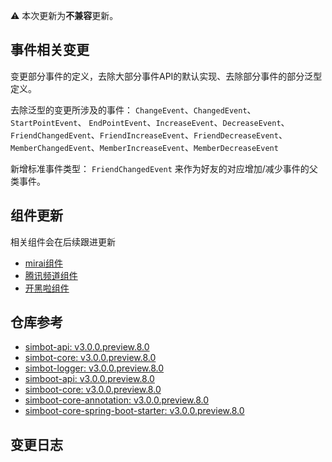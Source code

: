 ⚠️ 本次更新为**不兼容**更新。

## 事件相关变更
变更部分事件的定义，去除大部分事件API的默认实现、去除部分事件的部分泛型定义。

去除泛型的变更所涉及的事件：
`ChangeEvent`、`ChangedEvent`、`StartPointEvent`、
`EndPointEvent`、`IncreaseEvent`、`DecreaseEvent`、
`FriendChangedEvent`、`FriendIncreaseEvent`、`FriendDecreaseEvent`、
`MemberChangedEvent`、`MemberIncreaseEvent`、`MemberDecreaseEvent`

新增标准事件类型： `FriendChangedEvent` 来作为好友的对应增加/减少事件的父类事件。


## 组件更新
相关组件会在后续跟进更新
- [mirai组件](https://github.com/simple-robot/simbot-component-mirai/releases)
- [腾讯频道组件](https://github.com/simple-robot/simbot-component-tencent-guild/releases)
- [开黑啦组件](https://github.com/simple-robot/simbot-component-kaiheila/releases)

## 仓库参考

- [simbot-api: v3.0.0.preview.8.0](https://repo1.maven.org/maven2/love/forte/simbot/simbot-api/3.0.0.preview.8.0)
- [simbot-core: v3.0.0.preview.8.0](https://repo1.maven.org/maven2/love/forte/simbot/simbot-core/3.0.0.preview.8.0)
- [simbot-logger: v3.0.0.preview.8.0](https://repo1.maven.org/maven2/love/forte/simbot/simbot-logger/3.0.0.preview.8.0)
- [simboot-api: v3.0.0.preview.8.0](https://repo1.maven.org/maven2/love/forte/simbot/boot/simboot-api/3.0.0.preview.8.0)
- [simboot-core: v3.0.0.preview.8.0](https://repo1.maven.org/maven2/love/forte/simbot/boot/simboot-core/3.0.0.preview.8.0)
- [simboot-core-annotation: v3.0.0.preview.8.0](https://repo1.maven.org/maven2/love/forte/simbot/boot/simboot-core-annotation/3.0.0.preview.8.0)
- [simboot-core-spring-boot-starter: v3.0.0.preview.8.0](https://repo1.maven.org/maven2/love/forte/simbot/boot/simboot-core-spring-boot-starter/3.0.0.preview.8.0)

## 变更日志
